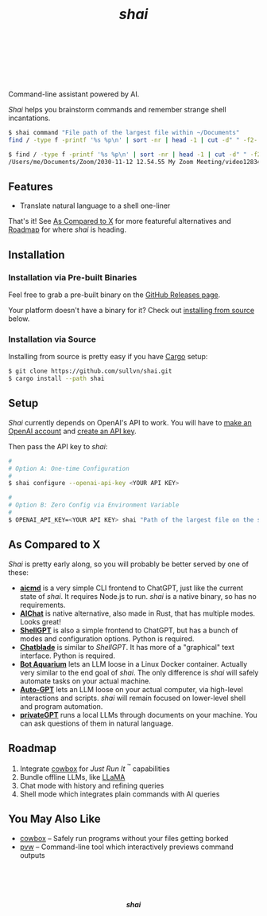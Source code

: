 <h1>
  <div align="center">
    <br />
    <br />
    <b><em>shai</em></b>
    <br />
    <br />
    &nbsp;
  </div>
</h1>

<!--
<div align="center">
  <a href="https://github.com/sullvn/cowbox/actions/workflows/test.yaml?query=branch%3Amain">
    <img src="https://img.shields.io/github/actions/workflow/status/sullvn/shai/test.yaml?branch=main&label=Tests&style=for-the-badge&logo=github" alt="Tests status" />
  </a>
</div>
-->
<br />
<br />

Command-line assistant powered by AI.

*Shai* helps you brainstorm commands and
remember strange shell incantations.

```sh
$ shai command "File path of the largest file within ~/Documents"
find / -type f -printf '%s %p\n' | sort -nr | head -1 | cut -d" " -f2-

$ find / -type f -printf '%s %p\n' | sort -nr | head -1 | cut -d" " -f2-
/Users/me/Documents/Zoom/2030-11-12 12.54.55 My Zoom Meeting/video128341984.mp4
```


## Features

- Translate natural language to a shell
  one-liner

That's it! See [As Compared to X](#roadmap)
for more featureful alternatives and
[Roadmap](#roadmap) for where *shai* is
heading.


## Installation
### Installation via Pre-built Binaries

Feel free to grab a pre-built binary on the
[GitHub Releases page][0].

Your platform doesn't have a binary for it?
Check out 
[installing from source](#installation-via-source)
below.


### Installation via Source

Installing from source is pretty easy if you
have [Cargo][1] setup:

```sh
$ git clone https://github.com/sullvn/shai.git
$ cargo install --path shai
```


## Setup

*Shai* currently depends on OpenAI's API to
work. You will have to [make an OpenAI
account][2] and [create an API key][3].

Then pass the API key to *shai*:

```sh
#
# Option A: One-time Configuration
#
$ shai configure --openai-api-key <YOUR API KEY>

#
# Option B: Zero Config via Environment Variable
#
$ OPENAI_API_KEY=<YOUR API KEY> shai "Path of the largest file on the system"
```


## As Compared to X

*Shai* is pretty early along, so you will
probably be better served by one of these:

- [**aicmd**][4] is a very simple CLI
  frontend to ChatGPT, just like the current
  state of *shai*. It requires Node.js to
  run. *shai* is a native binary, so has
  no requirements.
- [**AIChat**][5] is native alternative,
  also made in Rust, that has multiple
  modes. Looks great!
- [**ShellGPT**][6] is also a simple
  frontend to ChatGPT, but has a bunch of
  modes and configuration options. Python
  is required.
- [**Chatblade**][7] is similar to
  *ShellGPT*. It has more of a "graphical"
  text interface. Python is required.
- [**Bot Aquarium**][8] lets an LLM loose
  in a Linux Docker container. Actually
  very similar to the end goal of *shai*.
  The only difference is *shai* will safely
  automate tasks on your actual machine.
- [**Auto-GPT**][9] lets an LLM loose
  on your actual computer, via high-level
  interactions and scripts. *shai* will
  remain focused on lower-level shell
  and program automation.
- [**privateGPT**][10] runs a local LLMs
  through documents on your machine. You
  can ask questions of them in natural
  language.


## Roadmap

1. Integrate [cowbox][11] for *Just Run It*
   <sup>:tm:</sup> capabilities
2. Bundle offline LLMs, like [LLaMA][12]
3. Chat mode with history and refining
   queries
4. Shell mode which integrates plain
   commands with AI queries


## You May Also Like

- [cowbox][11] – Safely run programs without
  your files getting borked
- [pvw][13] – Command-line tool which interactively
  previews command outputs


<div align="center">
  <br />
  <br />
  <br />
  <br />
  <b><em>shai</em></b>
  <br />
  <br />
  <br />
  <br />
  &nbsp;
</div>


[0]: https://github.com/sullvn/shai/releases
[1]: https://doc.rust-lang.org/cargo/
[2]: https://platform.openai.com/signup
[3]: https://platform.openai.com/account/api-keys
[4]: https://aicmd.app
[5]: https://github.com/sigoden/aichat
[6]: https://github.com/TheR1D/shell_gpt
[7]: https://github.com/npiv/chatblade
[8]: https://github.com/fafrd/aquarium
[9]: https://github.com/Significant-Gravitas/Auto-GPT
[10]: https://github.com/imartinez/privateGPT
[11]: https://github.com/sullvn/cowbox
[12]: https://github.com/ggerganov/llama.cpp
[13]: https://github.com/sullvn/pvw
